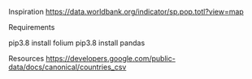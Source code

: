 Inspiration
https://data.worldbank.org/indicator/sp.pop.totl?view=map

Requirements 

pip3.8 install folium
pip3.8 install pandas

Resources
https://developers.google.com/public-data/docs/canonical/countries_csv